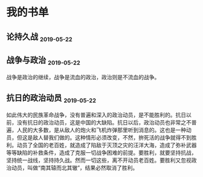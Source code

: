 # 我的书单

[annotation]: <id> (da664dad-4fa9-464f-8936-403d73e318fe)
[annotation]: <status> (public)
[annotation]: <create_time> (2019-05-22 18:18:08)
[annotation]: <category> (读书笔记)
[annotation]: <comments> (true)

## 论持久战 <sub><small>2019-05-22</small></sub>

## 战争与政治 <sub><small>2019-05-22</small></sub>

战争是政治的继续，战争是流血的政治，政治则是不流血的战争。

## 抗日的政治动员 <sub><small>2019-05-22</small></sub>

如此伟大的民族革命战争，没有普遍和深入的政治动员，是不能胜利的。抗日以前，没有抗日的政治动员，这是中国的大缺陷。抗日以后，政治动员也非常之不普遍，人民的大多数，是从敌人的炮火和飞机炸弹那里听到消息的。这也是一种动员，但这是敌人替我们做的。这种情形必须改变，不然，拚死活的战争就得不到胜利。动员了全国的老百姓，就造成了陷敌于灭顶之灾的汪洋大海，造成了弥补武器等等缺陷的补救条件，造成了克服一切战争困难的前提。要胜利，就要坚持抗战，坚持统一战线，坚持持久战。然而一切这些，离不开动员老百姓。要胜利又忽视政治动员，叫做“南其辕而北其辙”，结果必然取消了胜利。